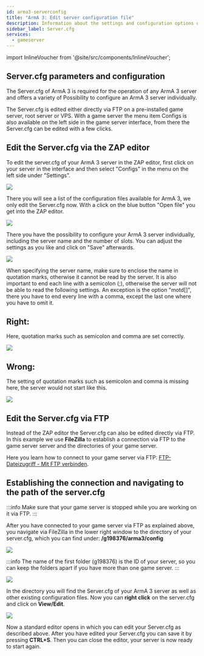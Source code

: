 ```yaml
---
id: arma3-serverconfig
title: "ArmA 3: Edit server configuration file"
description: Information about the settings and configuration options of the server.cfg file of your Arma 3 server from ZAP-Hosting - ZAP-Hosting.com 
sidebar_label: Server.cfg
services:
  - gameserver
---
```


import InlineVoucher from '@site/src/components/InlineVoucher';

## Server.cfg parameters and configuration

The Server.cfg of ArmA 3 is required for the operation of any ArmA 3 server and offers a variety of 
Possibility to configure an ArmA 3 server individually.

The Server.cfg is edited either directly via FTP on a pre-installed game server, root server or VPS. 
With a game server the menu item Configs is also available on the left side in the game server interface, from there the
Server.cfg can be edited with a few clicks.

<InlineVoucher />

## Edit the Server.cfg via the ZAP editor

To edit the server.cfg of your ArmA 3 server in the ZAP editor, first click on your server in the interface and then select "Configs" in the menu on the left side under "Settings". 

![](https://puu.sh/Fo5i6/183ee65ef3.png)


There you will see a list of the configuration files available for ArmA 3, we only edit the Server.cfg now. 
With a click on the blue button "Open file" you get into the ZAP editor. 

![](https://puu.sh/Fk7Ez/b0f32d8c61.png)


There you have the possibility to configure your ArmA 3 server individually, including the server name and the number of slots. You can adjust the settings as you like and click on "Save" afterwards.

![](https://puu.sh/Fk7I1/407a039e38.png)


When specifying the server name, make sure to enclose the name in quotation marks, otherwise it cannot be read by the server. It is also important to end each line with a semicolon (;), otherwise the server will not be able to read the following settings. An exception is the option "motd[]", there you have to end every line with a comma, except the last one where you have to omit it. 

## Right:

Here, quotation marks such as semicolon and comma are set correctly.

![](https://puu.sh/Fk7Mq/e2542b12f7.png)


## Wrong: 

The setting of quotation marks such as semicolon and comma is missing here, the server would not start like this.

![](https://puu.sh/Fk7NK/f96a31199d.png)


## Edit the Server.cfg via FTP

Instead of the ZAP editor the Server.cfg can also be edited directly via FTP. In this example we use **FileZilla**
to establish a connection via FTP to the game server server and the directories of your game server.

Here you learn how to connect to your game server via FTP: [FTP-Dateizugriff - Mit FTP verbinden](gameserver-ftpaccess.md).


## Establishing the connection and navigating to the path of the server.cfg

:::info
Make sure that your game server is stopped while you are working on it via FTP.
:::

After you have connected to your game server via FTP as explained above, you navigate via FileZilla in the lower right window to the directory of your server.cfg, which you can find under: **/g198376/arma3/config**

![](https://puu.sh/Fo5eC/4d222f5a99.png)

:::info
The name of the first folder (g198376) is the ID of your server, so you can keep the folders apart if you have more than one game server.
:::

![](https://puu.sh/Fo4Tw/06f7a53914.png)

In the directory you will find the Server.cfg of your ArmA 3 server as well as other existing configuration files.
Now you can **right click** on the server.cfg and click on **View/Edit**.

![](https://puu.sh/Fo5fM/f3519a8936.png)

Now a standard editor opens in which you can edit your Server.cfg as described above. 
After you have edited your Server.cfg you can save it by pressing **CTRL+S**. Then you can close the editor,
your server is now ready to start again.


